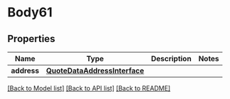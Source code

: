 # Body61

## Properties
Name | Type | Description | Notes
------------ | ------------- | ------------- | -------------
**address** | [**QuoteDataAddressInterface**](QuoteDataAddressInterface.md) |  | 

[[Back to Model list]](../README.md#documentation-for-models) [[Back to API list]](../README.md#documentation-for-api-endpoints) [[Back to README]](../README.md)


